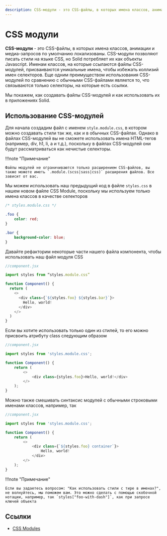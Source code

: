 ```yaml
---
description: CSS-модули - это CSS-файлы, в которых имена классов, анимации и медиа-запросов по умолчанию локализованы
---
```


# CSS модули

**CSS-модули** - это CSS-файлы, в которых имена классов, анимации и медиа-запросов по умолчанию локализованы. CSS-модули позволяют писать стили на языке CSS, но Solid потребляет их как объекты Javascript. Именам классов, на которые ссылаются файлы CSS-модулей, присваиваются уникальные имена, чтобы избежать коллизий имен селекторов. Еще одним преимуществом использования CSS-модулей по сравнению с обычными CSS-файлами является то, что связываются только селекторы, на которые есть ссылки.

Мы покажем, как создавать файлы CSS-модулей и как использовать их в приложениях Solid.

## Использование CSS-модулей

Для начала создадим файл с именем `style.module.css`, в котором можно создавать стили так же, как и в обычных CSS-файлах. Однако в файлах CSS-модулей вы не сможете использовать имена HTML-тегов (например, div, h1, li, a и т.д.), поскольку в файлах CSS-модулей они будут рассматриваться как нечистые селекторы.

!!!note "Примечание"

    Файлы модулей не ограничиваются только расширением CSS-файлов, вы также можете иметь `.module.(scss|sass|css)` расширения файлов. Все зависит от вас.

Мы можем использовать наш предыдущий код в файле `styles.css` в нашем новом файле CSS Module, поскольку мы используем только имена классов в качестве селекторов

```css
/* styles.module.css */

.foo {
    color: red;
}

.bar {
    background-color: blue;
}
```

Давайте рефакторим некоторые части нашего файла компонента, чтобы использовать наш файл модуля CSS

```js
//component.jsx

import styles from “styles.module.css”

function Component() {
  return (
    <>
      <div class={`${styles.foo} ${styles.bar}`}>
        Hello, world!
      </div>
    </>
  )
}
```

Если вы хотите использовать только один из стилей, то его можно присвоить атрибуту class следующим образом

```js
//component.jsx

import styles from 'styles.module.css';

function Component() {
    return (
        <>
            <div class={styles.foo}>Hello, world!</div>
        </>
    );
}
```

Можно также смешивать синтаксис модулей с обычными строковыми именами классов, например, так

```js
//component.jsx

import styles from 'styles.module.css';

function Component() {
    return (
        <>
            <div class={`${styles.foo} container`}>
                Hello, world!
            </div>
        </>
    );
}
```

!!!note "Примечание"

    Если вы задаетесь вопросом: "Как использовать стили с тире в именах?", не волнуйтесь, мы поможем вам. Это можно сделать с помощью скобочной нотации, например, так `styles["foo-with-dash"]`, как при запросе ключей объекта

## Ссылки

-   [CSS Modules](https://docs.solidjs.com/guides/how-to-guides/styling-in-solid/css-modules)
